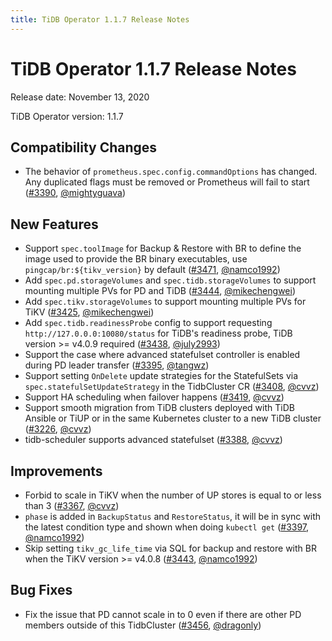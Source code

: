 ```yaml
---
title: TiDB Operator 1.1.7 Release Notes
---
```


# TiDB Operator 1.1.7 Release Notes

Release date: November 13, 2020

TiDB Operator version: 1.1.7

## Compatibility Changes

- The behavior of `prometheus.spec.config.commandOptions` has changed. Any duplicated flags must be removed or Prometheus will fail to start ([#3390](https://github.com/pingcap/tidb-operator/pull/3390), [@mightyguava](https://github.com/mightyguava))

## New Features

- Support `spec.toolImage` for Backup & Restore with BR to define the image used to provide the BR binary executables, use `pingcap/br:${tikv_version}` by default ([#3471](https://github.com/pingcap/tidb-operator/pull/3471), [@namco1992](https://github.com/namco1992))
- Add `spec.pd.storageVolumes` and `spec.tidb.storageVolumes` to support mounting multiple PVs for PD and TiDB ([#3444](https://github.com/pingcap/tidb-operator/pull/3444), [@mikechengwei](https://github.com/mikechengwei))
- Add `spec.tikv.storageVolumes` to support mounting multiple PVs for TiKV ([#3425](https://github.com/pingcap/tidb-operator/pull/3425), [@mikechengwei](https://github.com/mikechengwei))
- Add `spec.tidb.readinessProbe` config to support requesting `http://127.0.0.0:10080/status` for TiDB's readiness probe, TiDB version >= v4.0.9 required ([#3438](https://github.com/pingcap/tidb-operator/pull/3438), [@july2993](https://github.com/july2993))
- Support the case where advanced statefulset controller is enabled during PD leader transfer ([#3395](https://github.com/pingcap/tidb-operator/pull/3395), [@tangwz](https://github.com/tangwz))
- Support setting `OnDelete` update strategies for the StatefulSets via `spec.statefulSetUpdateStrategy` in the TidbCluster CR ([#3408](https://github.com/pingcap/tidb-operator/pull/3408), [@cvvz](https://github.com/cvvz))
- Support HA scheduling when failover happens ([#3419](https://github.com/pingcap/tidb-operator/pull/3419), [@cvvz](https://github.com/cvvz))
- Support smooth migration from TiDB clusters deployed with TiDB Ansible or TiUP or in the same Kubernetes cluster to a new TiDB cluster ([#3226](https://github.com/pingcap/tidb-operator/pull/3226), [@cvvz](https://github.com/cvvz))
- tidb-scheduler supports advanced statefulset ([#3388](https://github.com/pingcap/tidb-operator/pull/3388), [@cvvz](https://github.com/cvvz))

## Improvements

- Forbid to scale in TiKV when the number of UP stores is equal to or less than 3 ([#3367](https://github.com/pingcap/tidb-operator/pull/3367), [@cvvz](https://github.com/cvvz))
- `phase` is added in `BackupStatus` and `RestoreStatus`, it will be in sync with the latest condition type and shown when doing `kubectl get` ([#3397](https://github.com/pingcap/tidb-operator/pull/3397), [@namco1992](https://github.com/namco1992))
- Skip setting `tikv_gc_life_time` via SQL for backup and restore with BR when the TiKV version >= v4.0.8 ([#3443](https://github.com/pingcap/tidb-operator/pull/3443), [@namco1992](https://github.com/namco1992))

## Bug Fixes

- Fix the issue that PD cannot scale in to 0 even if there are other PD members outside of this TidbCluster ([#3456](https://github.com/pingcap/tidb-operator/pull/3456), [@dragonly](https://github.com/dragonly))
